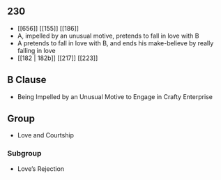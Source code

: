 ## 230
- [[656]] [[155]] [[186]] 
- A, impelled by an unusual motive, pretends to fall in love with B
- A pretends to fall in love with B, and ends his make-believe by really falling in love
- [[182 | 182b]] [[217]] [[223]] 

## B Clause
- Being Impelled by an Unusual Motive to Engage in Crafty Enterprise

## Group
- Love and Courtship

### Subgroup
- Love’s Rejection


